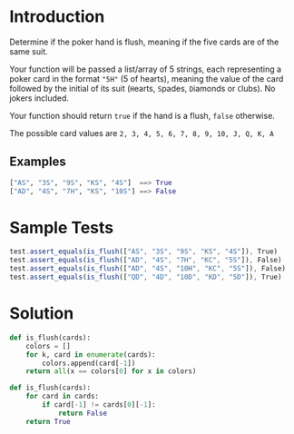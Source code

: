 # **Introduction**

Determine if the poker hand is flush, meaning if the five cards are of the same suit.

Your function will be passed a list/array of 5 strings, each representing a poker card in the format `"5H"` (5 of hearts), meaning the value of the card followed by the initial of its suit (`H`earts, `S`pades, `D`iamonds or `C`lubs). No jokers included.

Your function should return `true` if the hand is a flush, `false` otherwise.

The possible card values are `2, 3, 4, 5, 6, 7, 8, 9, 10, J, Q, K, A`

## **Examples**

```python
["AS", "3S", "9S", "KS", "4S"]  ==> True
["AD", "4S", "7H", "KS", "10S"] ==> False
```

# **Sample Tests**

```js
test.assert_equals(is_flush(["AS", "3S", "9S", "KS", "4S"]), True)
test.assert_equals(is_flush(["AD", "4S", "7H", "KC", "5S"]), False)
test.assert_equals(is_flush(["AD", "4S", "10H", "KC", "5S"]), False)
test.assert_equals(is_flush(["QD", "4D", "10D", "KD", "5D"]), True)
```

# **Solution**

```python
def is_flush(cards):
	colors = []
	for k, card in enumerate(cards):
		colors.append(card[-1])
	return all(x == colors[0] for x in colors)
```

```python
def is_flush(cards):
	for card in cards:
		if card[-1] != cards[0][-1]:
			return False
	return True
```
